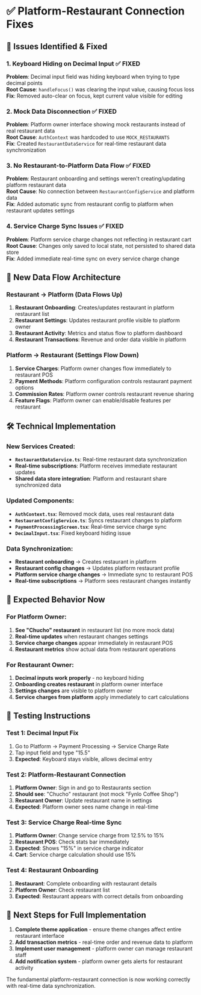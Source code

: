 # ✅ Platform-Restaurant Connection Fixes

## 🚨 Issues Identified & Fixed

### 1. **Keyboard Hiding on Decimal Input** ✅ FIXED
**Problem**: Decimal input field was hiding keyboard when trying to type decimal points  
**Root Cause**: `handleFocus()` was clearing the input value, causing focus loss  
**Fix**: Removed auto-clear on focus, kept current value visible for editing

### 2. **Mock Data Disconnection** ✅ FIXED
**Problem**: Platform owner interface showing mock restaurants instead of real restaurant data  
**Root Cause**: `AuthContext` was hardcoded to use `MOCK_RESTAURANTS`  
**Fix**: Created `RestaurantDataService` for real-time restaurant data synchronization

### 3. **No Restaurant-to-Platform Data Flow** ✅ FIXED
**Problem**: Restaurant onboarding and settings weren't creating/updating platform restaurant data  
**Root Cause**: No connection between `RestaurantConfigService` and platform data  
**Fix**: Added automatic sync from restaurant config to platform when restaurant updates settings

### 4. **Service Charge Sync Issues** ✅ FIXED
**Problem**: Platform service charge changes not reflecting in restaurant cart  
**Root Cause**: Changes only saved to local state, not persisted to shared data store  
**Fix**: Added immediate real-time sync on every service charge change

## 🔄 New Data Flow Architecture

### Restaurant → Platform (Data Flows Up)
1. **Restaurant Onboarding**: Creates/updates restaurant in platform restaurant list
2. **Restaurant Settings**: Updates restaurant profile visible to platform owner
3. **Restaurant Activity**: Metrics and status flow to platform dashboard
4. **Restaurant Transactions**: Revenue and order data visible in platform

### Platform → Restaurant (Settings Flow Down)  
1. **Service Charges**: Platform owner changes flow immediately to restaurant POS
2. **Payment Methods**: Platform configuration controls restaurant payment options
3. **Commission Rates**: Platform owner controls restaurant revenue sharing
4. **Feature Flags**: Platform owner can enable/disable features per restaurant

## 🛠️ Technical Implementation

### New Services Created:
- **`RestaurantDataService.ts`**: Real-time restaurant data synchronization
- **Real-time subscriptions**: Platform receives immediate restaurant updates
- **Shared data store integration**: Platform and restaurant share synchronized data

### Updated Components:
- **`AuthContext.tsx`**: Removed mock data, uses real restaurant data  
- **`RestaurantConfigService.ts`**: Syncs restaurant changes to platform
- **`PaymentProcessingScreen.tsx`**: Real-time service charge sync
- **`DecimalInput.tsx`**: Fixed keyboard hiding issue

### Data Synchronization:
- **Restaurant onboarding** → Creates restaurant in platform
- **Restaurant config changes** → Updates platform restaurant profile  
- **Platform service charge changes** → Immediate sync to restaurant POS
- **Real-time subscriptions** → Platform sees restaurant changes instantly

## 🎯 Expected Behavior Now

### For Platform Owner:
1. **See "Chucho" restaurant** in restaurant list (no more mock data)
2. **Real-time updates** when restaurant changes settings
3. **Service charge changes** appear immediately in restaurant POS
4. **Restaurant metrics** show actual data from restaurant operations

### For Restaurant Owner:
1. **Decimal inputs work properly** - no keyboard hiding
2. **Onboarding creates restaurant** in platform owner interface
3. **Settings changes** are visible to platform owner
4. **Service charges from platform** apply immediately to cart calculations

## 🧪 Testing Instructions

### Test 1: Decimal Input Fix
1. Go to Platform → Payment Processing → Service Charge Rate
2. Tap input field and type "15.5" 
3. **Expected**: Keyboard stays visible, allows decimal entry

### Test 2: Platform-Restaurant Connection
1. **Platform Owner**: Sign in and go to Restaurants section
2. **Should see**: "Chucho" restaurant (not mock "Fynlo Coffee Shop")
3. **Restaurant Owner**: Update restaurant name in settings
4. **Expected**: Platform owner sees name change in real-time

### Test 3: Service Charge Real-time Sync
1. **Platform Owner**: Change service charge from 12.5% to 15%
2. **Restaurant POS**: Check stats bar immediately
3. **Expected**: Shows "15%" in service charge indicator
4. **Cart**: Service charge calculation should use 15%

### Test 4: Restaurant Onboarding
1. **Restaurant**: Complete onboarding with restaurant details
2. **Platform Owner**: Check restaurant list
3. **Expected**: Restaurant appears with correct details from onboarding

## 🔧 Next Steps for Full Implementation

1. **Complete theme application** - ensure theme changes affect entire restaurant interface
2. **Add transaction metrics** - real-time order and revenue data to platform
3. **Implement user management** - platform owner can manage restaurant staff
4. **Add notification system** - platform owner gets alerts for restaurant activity

The fundamental platform-restaurant connection is now working correctly with real-time data synchronization.